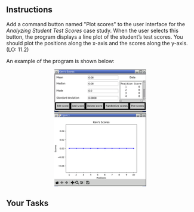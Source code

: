 <!-- manual -->

## Instructions

Add a command button named "Plot scores" to the user interface for the _Analyzing Student Test Scores_ case study. When the user selects this button, the program displays a line plot of the student’s test scores. You should plot the positions along the x-axis and the scores along the y-axis. (LO: 11.2)

An example of the program is shown below:

<center>
<img src="../assets/chapter11ex03-1.png" alt="GUI interface design" width="49%"/>
</center>
<center>
<img src="../assets/chapter11ex03-2.png" alt="GUI scores graph design" width="49%"/>
</center>

<!--
{
    "CopyExercise": {
        "name": "11.2 program files",
        "copyTarget": "/chapter11/ex02/student/*",
        "pasteTarget": "/"
    }
}
-->

## Your Tasks

